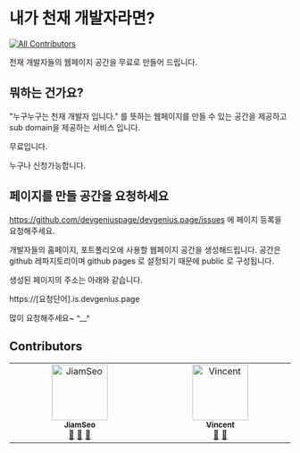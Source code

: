 # 내가 천재 개발자라면?
<!-- ALL-CONTRIBUTORS-BADGE:START - Do not remove or modify this section -->
[![All Contributors](https://img.shields.io/badge/all_contributors-2-orange.svg?style=flat-square)](#contributors-)
<!-- ALL-CONTRIBUTORS-BADGE:END -->

천재 개발자들의 웹페이지 공간을 무료로 만들어 드립니다.


## 뭐하는 건가요?

"누구누구는 천재 개발자 입니다." 를 뜻하는 웹페이지를 만들 수 있는 공간을 제공하고 sub domain을 제공하는 서비스 입니다.

무료입니다.

누구나 신청가능합니다. 



## 페이지를 만들 공간을 요청하세요

https://github.com/devgeniuspage/devgenius.page/issues 에 페이지 등록을 요청해주세요.

개발자들의 홈페이지, 포트폴리오에 사용할 웹페이지 공간을 생성해드립니다.
공간은 github 레파지토리이며 github pages 로 설정되기 때문에 public 로 구성됩니다.

생성된 페이지의 주소는 아래와 같습니다. 

https://[요청단어].is.devgenius.page 

많이 요청해주세요~ ^__^



## Contributors

<!-- ALL-CONTRIBUTORS-LIST:START - Do not remove or modify this section -->
<!-- prettier-ignore-start -->
<!-- markdownlint-disable -->
<table>
  <tbody>
    <tr>
      <td align="center" valign="top" width="14.28%"><a href="https://jiamseo.is.devgenius.page"><img src="https://avatars.githubusercontent.com/u/2595527?v=4?s=100" width="100px;" alt="JiamSeo"/><br /><sub><b>JiamSeo</b></sub></a><br /><a href="#ideas-jams777" title="Ideas, Planning, & Feedback">🤔</a> <a href="#design-jams777" title="Design">🎨</a> <a href="https://github.com/devgeniuspage/devgenius.page/pulls?q=is%3Apr+reviewed-by%3Ajams777" title="Reviewed Pull Requests">👀</a></td>
      <td align="center" valign="top" width="14.28%"><a href="https://github.com/Moongdol"><img src="https://avatars.githubusercontent.com/u/97393806?v=4?s=100" width="100px;" alt="Vincent"/><br /><sub><b>Vincent</b></sub></a><br /><a href="#design-Moongdol" title="Design">🎨</a> <a href="#ideas-Moongdol" title="Ideas, Planning, & Feedback">🤔</a></td>
    </tr>
  </tbody>
</table>

<!-- markdownlint-restore -->
<!-- prettier-ignore-end -->

<!-- ALL-CONTRIBUTORS-LIST:END -->
<!-- prettier-ignore-start -->
<!-- markdownlint-disable -->

<!-- markdownlint-restore -->
<!-- prettier-ignore-end -->

<!-- ALL-CONTRIBUTORS-LIST:END -->
